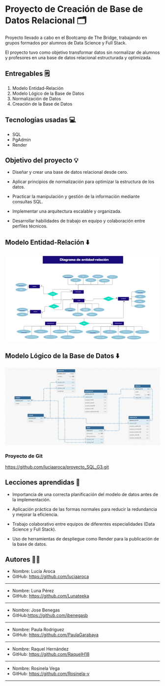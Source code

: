 # Proyecto de Creación de Base de Datos Relacional 🗂️

Proyecto llevado a cabo en el Bootcamp de The Bridge, trabajando en grupos formados por alumnos de Data Science y Full Stack.

El proyecto tuvo como objetivo transformar datos sin normalizar de alumnos y profesores en una base de datos relacional estructurada y optimizada.

## Entregables 🗒️
1. Modelo Entidad-Relación 
2. Modelo Lógico de la Base de Datos
3. Normalización de Datos
4. Creación de la Base de Datos

## Tecnologías usadas 💻

- SQL
- PgAdmin
- Render


## Objetivo del proyecto 💡

- Diseñar y crear una base de datos relacional desde cero.

- Aplicar principios de normalización para optimizar la estructura de los datos.

- Practicar la manipulación y gestión de la información mediante consultas SQL.

- Implementar una arquitectura escalable y organizada.

- Desarrollar habilidades de trabajo en equipo y colaboración entre perfiles técnicos.

##  Modelo Entidad-Relación ⬇️

![Foto Diagrama entidad Relación](assets/entidad_relacion.jpeg)

## Modelo Lógico de la Base de Datos ⬇️
![Modelo lógico](assets/modelo_logico.jpeg)


### Proyecto de Git

https://github.com/luciaaroca/proyecto_SQL_G3.git


## Lecciones aprendidas 📙
- Importancia de una correcta planificación del modelo de datos antes de la implementación.

- Aplicación práctica de las formas normales para reducir la redundancia y mejorar la eficiencia.

- Trabajo colaborativo entre equipos de diferentes especialidades (Data Science y Full Stack).

- Uso de herramientas de despliegue como Render para la publicación de la base de datos.


## Autores ✍🏽

- Nombre: Lucía Aroca
- GitHub: https://github.com/luciaaroca
---

- Nombre: Luna Pérez
- GitHub: https://github.com/Lunateeka
---
- Nombre: Jose Benegas
- GitHub:https://github.com/jbenegasb
---
- Nombre: Paula Rodriguez
- GitHub: https://github.com/PaulaGarabaya

---
- Nombre: Raquel Hernández
- GitHub: https://github.com/RaquelH18 
---
- Nombre: Rosinela Vega
- GitHub: https://github.com/Rosinela-v
---
